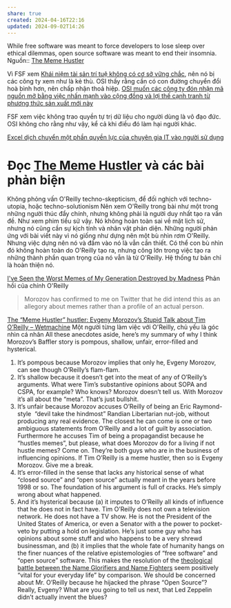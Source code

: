 ```yaml
---
share: true
created: 2024-04-16T22:16
updated: 2024-09-02T14:26
---
```

While free software was meant to force developers to lose sleep over ethical dilemmas, open source software was meant to end their insomnia.
Nguồn:: [The Meme Hustler](https://thebaffler.com/salvos/the-meme-hustler)

Vì FSF xem [Khái niệm tài sản trí tuệ không có cơ sở vững chắc](./Ph%E1%BA%A7n%20m%E1%BB%81m%20t%E1%BB%B1%20do/Kh%C3%A1i%20ni%E1%BB%87m%20t%C3%A0i%20s%E1%BA%A3n%20tr%C3%AD%20tu%E1%BB%87%20kh%C3%B4ng%20c%C3%B3%20c%C6%A1%20s%E1%BB%9F%20v%E1%BB%AFng%20ch%E1%BA%AFc.md), nên nó bị các công ty xem như là kẻ thù. OSI thấy rằng cần có con đường chuyển đổi hoà bình hơn, nên chấp nhận thoả hiệp. [OSI muốn các công ty đón nhận mã nguồn mở bằng việc nhấn mạnh vào cộng đồng và lợi thế cạnh tranh từ phương thức sản xuất mới này](./M%C3%A3%20ngu%E1%BB%93n%20m%E1%BB%9F/OSI%20mu%E1%BB%91n%20c%C3%A1c%20c%C3%B4ng%20ty%20%C4%91%C3%B3n%20nh%E1%BA%ADn%20m%C3%A3%20ngu%E1%BB%93n%20m%E1%BB%9F%20b%E1%BA%B1ng%20vi%E1%BB%87c%20nh%E1%BA%A5n%20m%E1%BA%A1nh%20v%C3%A0o%20c%E1%BB%99ng%20%C4%91%E1%BB%93ng%20v%C3%A0%20l%E1%BB%A3i%20th%E1%BA%BF%20c%E1%BA%A1nh%20tranh%20t%E1%BB%AB%20ph%C6%B0%C6%A1ng%20th%E1%BB%A9c%20s%E1%BA%A3n%20xu%E1%BA%A5t%20m%E1%BB%9Bi%20n%C3%A0y.md)

FSF xem việc không trao quyền tự trị dữ liệu cho người dùng là vô đạo đức. OSI không cho rằng như vậy, kể cả khi điều đó làm hại người khác. 

[Excel dịch chuyển một phần quyền lực của chuyên gia IT vào người sử dụng](../H%E1%BB%87%20th%E1%BB%91ng%20th%C3%B4ng%20tin/No%20code,%20low%20code/Excel/Excel%20d%E1%BB%8Bch%20chuy%E1%BB%83n%20m%E1%BB%99t%20ph%E1%BA%A7n%20quy%E1%BB%81n%20l%E1%BB%B1c%20c%E1%BB%A7a%20chuy%C3%AAn%20gia%20IT%20v%C3%A0o%20ng%C6%B0%E1%BB%9Di%20s%E1%BB%AD%20d%E1%BB%A5ng.md) 


# Đọc [The Meme Hustler](https://thebaffler.com/salvos/the-meme-hustler#footnote1 "The Meme Hustler") và các bài phản biện
Không phỏng vấn O'Reilly
techno-skepticism, để đối nghịch với techno-utopia, hoặc techno-solutionism
Nên xem O'Reilly trong bài như một trong những người thúc đẩy chính, nhưng không phải là người duy nhất tạo ra vấn đề. Như xem phim tiểu sử vậy. Nó không hoàn toàn sai về mặt lịch sử, nhưng nó cũng cần sự kịch tính và nhân vật phản diện. Những người phản ứng với bài viết này vì nó giống như dựng nên một bù nhìn rơm O'Reilly. Nhưng việc dựng nên nó và đấm vào nó là vẫn cần thiết. Có thể con bù nhìn đó không hoàn toàn do O'Reilly tạo ra, nhưng công lớn trong việc tạo ra những thành phần quan trọng của nó vẫn là từ O'Reilly. Hệ thống tư bản chỉ là hoàn thiện nó.

[I've Seen the Worst Memes of My Generation Destroyed by Madness](https://gizmodo.com/ive-seen-the-worst-memes-of-my-generation-destroyed-by-464948581 "I've Seen the Worst Memes of My Generation Destroyed by Madness")
Phản hồi của chính O'Reilly 
>Morozov has confirmed to me on Twitter that he did intend this as an allegory about memes rather than a profile of an actual person.

[The “Meme Hustler” hustler: Evgeny Morozov’s Stupid Talk about Tim O’Reilly – Wetmachine](https://wetmachine.com/my-thoughts-exactly/the-meme-hustler-hustler-evgeny-morozovs-stupid-talk-about-tim-oreilly/ "The “Meme Hustler” hustler: Evgeny Morozov’s Stupid Talk about Tim O’Reilly – Wetmachine")
Một người từng làm việc với O'Reilly, chủ yếu là góc nhìn cá nhân
All these anecdotes aside, here’s my summary of why I think Morozov’s Baffler story is pompous, shallow, unfair, error-filled and hysterical.

1. It’s pompous because Morozov implies that only he, Evgeny Morozov, can see though O’Reilly’s flam-flam.
2. It’s shallow because it doesn’t get into the meat of any of O’Reilly’s arguments. What were Tim’s substantive opinions about SOPA and CSPA, for example? Who knows? Morozov doesn’t tell us. With Morozov it’s all about the “meta”. That’s just bullshit.
3. It’s unfair because Morozov accuses O’Reilly of being an Eric Raymond-style  “devil take the hindmost” Randian Libertarian nut-job, without producing any real evidence. The closest he can come is one or two ambiguous statements from O’Reilly and a lot of guilt by association. Furthermore he accuses Tim of being a propagandist because he “hustles memes”, but please, what does Morozov do for a living if not hustle memes? Come on. They’re both guys who are in the business of influencing opinions. If Tim O’Reilly is a meme hustler, then so is Evgeny Morozov. Give me a break.
4. It’s error-filled in the sense that lacks any historical sense of what “closed source” and “open source” actually meant in the years before 1998 or so. The foundation of his argument is full of cracks. He’s simply wrong about what happened.
5. And it’s hysterical because (a) it imputes to O’Reilly all kinds of influence that he does not in fact have. Tim O’Reilly does not own a television network. He does not have a TV show. He is not the President of the United States of America, or even a Senator with a the power to pocket-veto by putting a hold on legislation. He’s just some guy who has opinions about some stuff and who happens to be a very shrewd businessman, and (b) it implies that the whole fate of humanity hangs on the finer nuances of the relative epistemologies of “free software” and “open source” software. This makes the resolution of the [theological battle between the Name Glorifiers and Name Fighters](http://www.economist.com/news/christmas/21568601-monks-who-were-suppressed-tsars-navy-century-ago-are-still-regarded-subversive "Economist article on name glorifiers and name fighters") seem positively “vital for your everyday life” by comparison. We should be concerned about Mr. O’Reilly because he hijacked the phrase “Open Source”? Really, Evgeny? What are you going to tell us next, that Led Zeppelin didn’t actually invent the blues?

